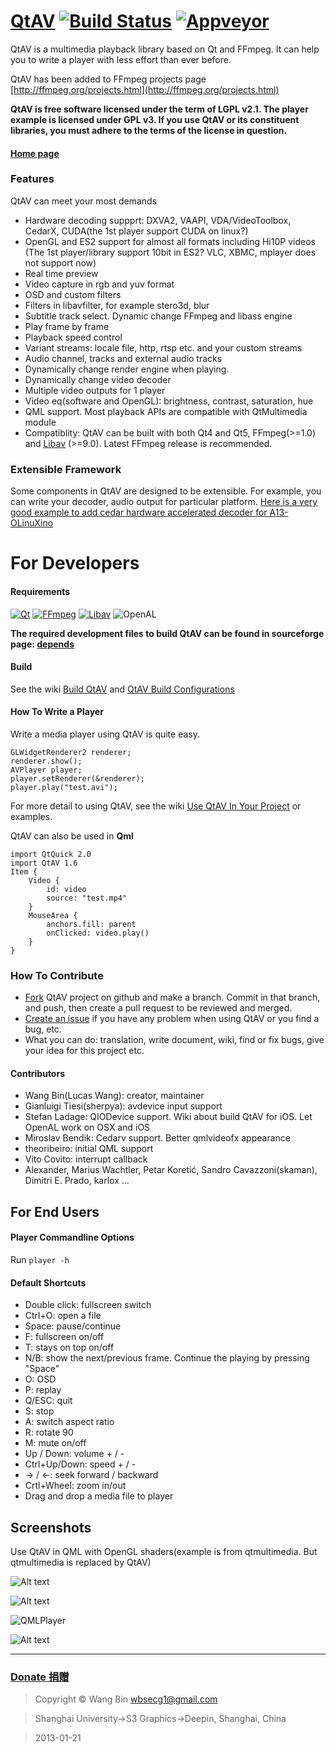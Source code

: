 # [QtAV](http://www.qtav.org)  [![Build Status](https://travis-ci.org/wang-bin/QtAV.svg)](https://travis-ci.org/wang-bin/QtAV) [![Appveyor](https://ci.appveyor.com/api/projects/status/github/wang-bin/qtav?svg=true&passingText=windows%20-%20OK)](https://ci.appveyor.com/project/wang-bin/qtav)

QtAV is a multimedia playback library based on Qt and FFmpeg. It can help you to write a player
with less effort than ever before.

QtAV has been added to FFmpeg projects page [http://ffmpeg.org/projects.html](http://ffmpeg.org/projects.html)

**QtAV is free software licensed under the term of LGPL v2.1. The player example is licensed under GPL v3.  If you use QtAV or its constituent libraries,
you must adhere to the terms of the license in question.**


#### [Home page](http://www.qtav.org)

### Features

QtAV can meet your most demands

- Hardware decoding suppprt: DXVA2, VAAPI, VDA/VideoToolbox, CedarX, CUDA(the 1st player support CUDA on linux?)
- OpenGL and ES2 support for almost all formats including Hi10P videos (The 1st player/library support 10bit in ES2? VLC, XBMC, mplayer does not support now)
- Real time preview
- Video capture in rgb and yuv format
- OSD and custom filters
- Filters in libavfilter, for example stero3d, blur
- Subtitle track select. Dynamic change FFmpeg and libass engine
- Play frame by frame
- Playback speed control
- Variant streams: locale file, http, rtsp etc. and your custom streams
- Audio channel, tracks and external audio tracks
- Dynamically change render engine when playing.
- Dynamically change video decoder
- Multiple video outputs for 1 player
- Video eq(software and OpenGL): brightness, contrast, saturation, hue
- QML support. Most playback APIs are compatible with QtMultimedia module
- Compatiblity: QtAV can be built with both Qt4 and Qt5, FFmpeg(>=1.0) and [Libav](http://libav.org) (>=9.0). Latest FFmpeg release is recommended.


### Extensible Framework

  Some components in QtAV are designed to be extensible. For example, you can write your decoder, audio output for particular platform. [Here is a very good example to add cedar hardware accelerated decoder for A13-OLinuXino](https://github.com/mireq/QtAV/commit/d7b428c1dae66b2a85b7a6bfa7b253980b5b963c)


# For Developers

#### Requirements

[![Qt](http://upload.wikimedia.org/wikipedia/commons/thumb/9/94/Qt_logo.svg/64px-Qt_logo.svg.png "Qt4.8 or Qt5")](http://www.qt.io)
[![FFmpeg](http://ffmpeg.org/ffmpeg-logo.png "(>=1.0)Latest version is recommanded")](http://ffmpeg.org)
[![Libav](http://libav.org/libav-logo-text.png ">=9.0")](http://libav.org)
![OpenAL](http://upload.wikimedia.org/wikipedia/zh/2/28/OpenAL_logo.png "OpenAL or OpenAL soft")

**The required development files to build QtAV can be found in sourceforge
page: [depends](https://sourceforge.net/projects/qtav/files/depends)**

#### Build

See the wiki [Build QtAV](https://github.com/wang-bin/QtAV/wiki/Build-QtAV) and [QtAV Build Configurations](https://github.com/wang-bin/QtAV/wiki/QtAV-Build-Configurations)


#### How To Write a Player

Write a media player using QtAV is quite easy.

    GLWidgetRenderer2 renderer;
    renderer.show();
    AVPlayer player;
    player.setRenderer(&renderer);
    player.play("test.avi");

For more detail to using QtAV, see the wiki [Use QtAV In Your Project](https://github.com/wang-bin/QtAV/wiki/Use-QtAV-In-Your-Projects) or examples.


QtAV can also be used in **Qml**

    import QtQuick 2.0
    import QtAV 1.6
    Item {
        Video {
            id: video
            source: "test.mp4"
        }
        MouseArea {
            anchors.fill: parent
            onClicked: video.play()
        }
    }

### How To Contribute

- [Fork](https://github.com/wang-bin/QtAV/fork) QtAV project on github and make a branch. Commit in that branch, and push, then create a pull request to be reviewed and merged.
- [Create an issue](https://github.com/wang-bin/QtAV/issues/new) if you have any problem when using QtAV or you find a bug, etc.
- What you can do: translation, write document, wiki, find or fix bugs, give your idea for this project etc.

#### Contributors

- Wang Bin(Lucas Wang): creator, maintainer
- Gianluigi Tiesi(sherpya): avdevice input support
- Stefan Ladage: QIODevice support. Wiki about build QtAV for iOS. Let OpenAL work on OSX and iOS
- Miroslav Bendik: Cedarv support. Better qmlvideofx appearance
- theoribeiro: initial QML support
- Vito Covito: interrupt callback
- Alexander, Marius Wachtler, Petar Koretić, Sandro Cavazzoni(skaman), Dimitri E. Prado, karlox ...

For End Users
-------------

#### Player Commandline Options

Run `player -h`


#### Default Shortcuts

- Double click: fullscreen switch
- Ctrl+O: open a file
- Space: pause/continue
- F: fullscreen on/off
- T: stays on top on/off
- N/B: show the next/previous frame. Continue the playing by pressing "Space"
- O: OSD
- P: replay
- Q/ESC: quit
- S: stop
- A: switch aspect ratio
- R: rotate 90
- M: mute on/off
- Up / Down: volume + / -
- Ctrl+Up/Down: speed + / -
- -> / <-: seek forward / backward
- Crtl+Wheel: zoom in/out
- Drag and drop a media file to player


Screenshots
----------

Use QtAV in QML with OpenGL shaders(example is from qtmultimedia. But qtmultimedia is replaced by QtAV)

![Alt text](https://sourceforge.net/p/qtav/screenshot/QtAV-QML-Shader.jpg "QtAV QML Shaders")

![Alt text](http://www.qtav.org/screenshots/player-OSX.jpg "player on OSX")

![QMLPlayer](http://www.qtav.org/screenshots/QMLPlayer-preview-ubuntu.jpg "QMLPlayer")

![Alt text](http://www.qtav.org/screenshots/videowall.png "video wall")



***
### [Donate 捐赠](http://www.qtav.org/donate.html)




> Copyright &copy; Wang Bin wbsecg1@gmail.com

> Shanghai University->S3 Graphics->Deepin, Shanghai, China

> 2013-01-21
